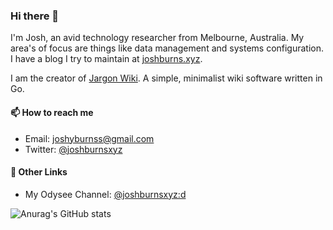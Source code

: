 ### Hi there 👋

I'm Josh, an avid technology researcher from Melbourne, Australia. My area's of
focus are things like data management and systems configuration. I have a blog
I try to maintain at [joshburns.xyz](https://joshburns.xyz).

I am the creator of [Jargon Wiki](https://github.com/jargonwiki/jargon). A 
simple, minimalist wiki software written in Go.

#### 📫 How to reach me
- Email: [joshyburnss@gmail.com](mailto:joshyburnss@gmail.com)
- Twitter: [@joshburnsxyz](https://twitter.com/joshburnsxyz)

#### 🔖 Other Links
- My Odysee Channel: [@joshburnsxyz:d](https://odysee.com/@joshburnsxyz:d)

<p style="text-align: center;">
  
  ![Anurag's GitHub stats](https://github-readme-stats.vercel.app/api?username=joshburnsxyz&show_icons=true&theme=vue-dark)
  
</p>
